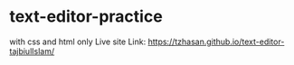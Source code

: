 # text-editor-practice
with css and html only
Live site Link: https://tzhasan.github.io/text-editor-tajbiulIslam/
